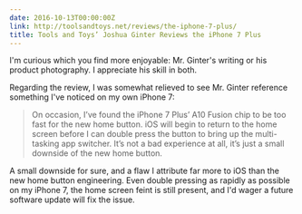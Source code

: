 ```yaml
---
date: 2016-10-13T00:00:00Z
link: http://toolsandtoys.net/reviews/the-iphone-7-plus/
title: Tools and Toys’ Joshua Ginter Reviews the iPhone 7 Plus
---
```


I'm curious which you find more enjoyable: Mr. Ginter's writing or his product photography. I appreciate his skill in both. 

Regarding the review, I was somewhat relieved to see Mr. Ginter reference something I've noticed on my own iPhone 7: 

> On occasion, I’ve found the iPhone 7 Plus’ A10 Fusion chip to be too fast for the new home button. iOS will begin to return to the home screen before I can double press the button to bring up the multi-tasking app switcher. It’s not a bad experience at all, it’s just a small downside of the new home button.

A small downside for sure, and a flaw I attribute far more to iOS than the new home button engineering. Even double pressing as rapidly as possible on my iPhone 7, the home screen feint is still present, and I'd wager a future software update will fix the issue. 
